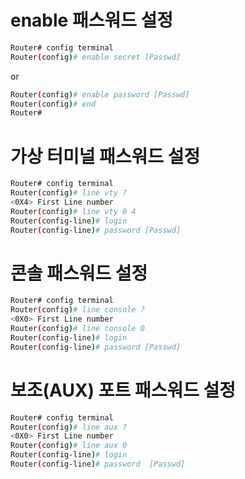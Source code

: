 # enable 패스워드 설정

``` bash
Router# config terminal 
Router(config)# enable secret [Passwd]
```
or

``` bash
Router(config)# enable password [Passwd]
Router(config)# end
Router#
```

# 가상 터미널 패스워드 설정 
``` bash
Router# config terminal
Router(config)# line vty ?
<0X4> First Line number
Router(config)# line vty 0 4
Router(config-line)# login
Router(config-line)# password [Passwd]
```

# 콘솔 패스워드 설정
``` bash
Router# config terminal
Router(config)# line console ?
<0X0> First Line number
Router(config)# line console 0
Router(config-line)# login
Router(config-line)# password [Passwd]
```

# 보조(AUX) 포트 패스워드 설정

``` bash
Router# config terminal
Router(config)# line aux ?
<0X0> First Line number
Router(config)# line aux 0
Router(config-line)# login
Router(config-line)# password  [Passwd]
```
